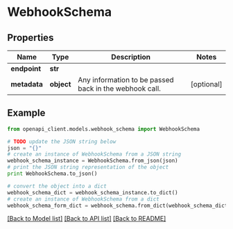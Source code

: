 # WebhookSchema


## Properties

Name | Type | Description | Notes
------------ | ------------- | ------------- | -------------
**endpoint** | **str** |  | 
**metadata** | **object** | Any information to be passed back in the webhook call. | [optional] 

## Example

```python
from openapi_client.models.webhook_schema import WebhookSchema

# TODO update the JSON string below
json = "{}"
# create an instance of WebhookSchema from a JSON string
webhook_schema_instance = WebhookSchema.from_json(json)
# print the JSON string representation of the object
print WebhookSchema.to_json()

# convert the object into a dict
webhook_schema_dict = webhook_schema_instance.to_dict()
# create an instance of WebhookSchema from a dict
webhook_schema_form_dict = webhook_schema.from_dict(webhook_schema_dict)
```
[[Back to Model list]](../README.md#documentation-for-models) [[Back to API list]](../README.md#documentation-for-api-endpoints) [[Back to README]](../README.md)


